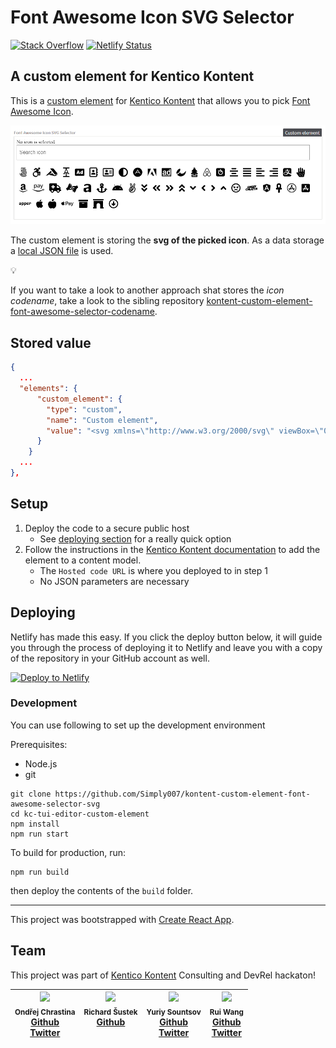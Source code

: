 # Font Awesome Icon SVG Selector

[![Stack Overflow](https://img.shields.io/badge/Stack%20Overflow-ASK%20NOW-FE7A16.svg?logo=stackoverflow&logoColor=white)](https://stackoverflow.com/tags/kentico-kontent)
[![Netlify Status](https://api.netlify.com/api/v1/badges/6a8536c6-626c-4c39-b072-df10de9e2c01/deploy-status)](https://app.netlify.com/sites/kontent-custom-element-font-awesome-selector-svg/deploys)

## A custom element for Kentico Kontent

This is a [custom element](https://docs.kontent.ai/tutorials/develop-apps/integrate/integrating-your-own-content-editing-features) for [Kentico Kontent](https://kontent.ai) that allows you to pick [Font Awesome Icon](https://fontawesome.com/icons).

![Font Awesome Icon SVG Selector](showcase.gif)

The custom element is storing the **svg of the picked icon**. As a data storage a [local JSON file](https://fontawesome.com/icons) is used.

:bulb:

If you want to take a look to another approach shat stores the *icon codename*, take a look to the sibling repository [kontent-custom-element-font-awesome-selector-codename](https://github.com/Simply007/kontent-custom-element-font-awesome-selector-codename).

## Stored value

```json
{
  ...
  "elements": {
      "custom_element": {
        "type": "custom",
        "name": "Custom element",
        "value": "<svg xmlns=\"http://www.w3.org/2000/svg\" viewBox=\"0 0 512 512\"><path d=\"M157.52 272h36.96L176 218.78 157.52 272zM352 256c-13.23 0-24 10.77-24 24s10.77 24 24 24 24-10.77 24-24-10.77-24-24-24zM464 64H48C21.5 64 0 85.5 0 112v288c0 26.5 21.5 48 48 48h416c26.5 0 48-21.5 48-48V112c0-26.5-21.5-48-48-48zM250.58 352h-16.94c-6.81 0-12.88-4.32-15.12-10.75L211.15 320h-70.29l-7.38 21.25A16 16 0 0 1 118.36 352h-16.94c-11.01 0-18.73-10.85-15.12-21.25L140 176.12A23.995 23.995 0 0 1 162.67 160h26.66A23.99 23.99 0 0 1 212 176.13l53.69 154.62c3.61 10.4-4.11 21.25-15.11 21.25zM424 336c0 8.84-7.16 16-16 16h-16c-4.85 0-9.04-2.27-11.98-5.68-8.62 3.66-18.09 5.68-28.02 5.68-39.7 0-72-32.3-72-72s32.3-72 72-72c8.46 0 16.46 1.73 24 4.42V176c0-8.84 7.16-16 16-16h16c8.84 0 16 7.16 16 16v160z\"/></svg>"
      }
    }
  ...
},
```

## Setup

1. Deploy the code to a secure public host
    * See [deploying section](#Deploying) for a really quick option
1. Follow the instructions in the [Kentico Kontent documentation](https://docs.kontent.ai/tutorials/develop-apps/integrate/integrating-your-own-content-editing-features#a-3--displaying-a-custom-element-in-kentico-kontent) to add the element to a content model.
    * The `Hosted code URL` is where you deployed to in step 1
    * No JSON parameters are necessary

## Deploying

Netlify has made this easy. If you click the deploy button below, it will guide you through the process of deploying it to Netlify and leave you with a copy of the repository in your GitHub account as well.

[![Deploy to Netlify](https://www.netlify.com/img/deploy/button.svg)](https://app.netlify.com/start/deploy?repository=https://github.com/Simply007/kontent-custom-element-font-awesome-selector-svg)

### Development

You can use following to set up the development environment

Prerequisites:

* Node.js
* git

```console
git clone https://github.com/Simply007/kontent-custom-element-font-awesome-selector-svg
cd kc-tui-editor-custom-element
npm install
npm run start
```

To build for production, run:

```console
npm run build
```

then deploy the contents of the `build` folder.

---

This project was bootstrapped with [Create React App](https://github.com/facebook/create-react-app).

## Team

This project was part of [Kentico Kontent](https://kontent.ai) Consulting and DevRel hackaton!

| <img src="https://avatars.githubusercontent.com/u/9218736" width="100px;"/><br /><sub>Ondřej Chrastina</sub><br/>[Github](https://github.com/Simply007) <br/>[Twitter](https://twitter.com/ChrastinaOndrej) | <img src="https://avatars.githubusercontent.com/u/7137351" width="100px;"/><br /><sub>Richard Šustek</sub><br/>[Github](https://github.com/enngage)<br/> &nbsp; | <img src="https://avatars.githubusercontent.com/u/34716163" width="100px;"/><br /><sub>Yuriy Sountsov</sub><br/>[Github](https://github.com/yuriys-kentico) <br/>[Twitter](https://twitter.com/sountsov) | <img src="https://avatars.githubusercontent.com/u/9750858" width="100px;"/><br /><sub>Rui Wang</sub><br/>[Github](https://github.com/RuiRayWang) <br/>[Twitter](https://twitter.com/ChrastinaOndrej) |
| :---: | :---: | :---: | :---: |

